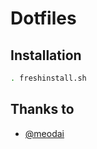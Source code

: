# Dotfiles

## Installation

```bash
. freshinstall.sh
```

## Thanks to
- [@meodai](https://github.com/meodai)
